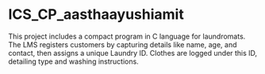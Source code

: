 # ICS_CP_aasthaayushiamit
This project includes  a compact program in C language for laundromats. The LMS registers customers by capturing details  like name, age, and contact, then assigns a unique Laundry ID. Clothes are logged under this ID,  detailing type and washing instructions. 
